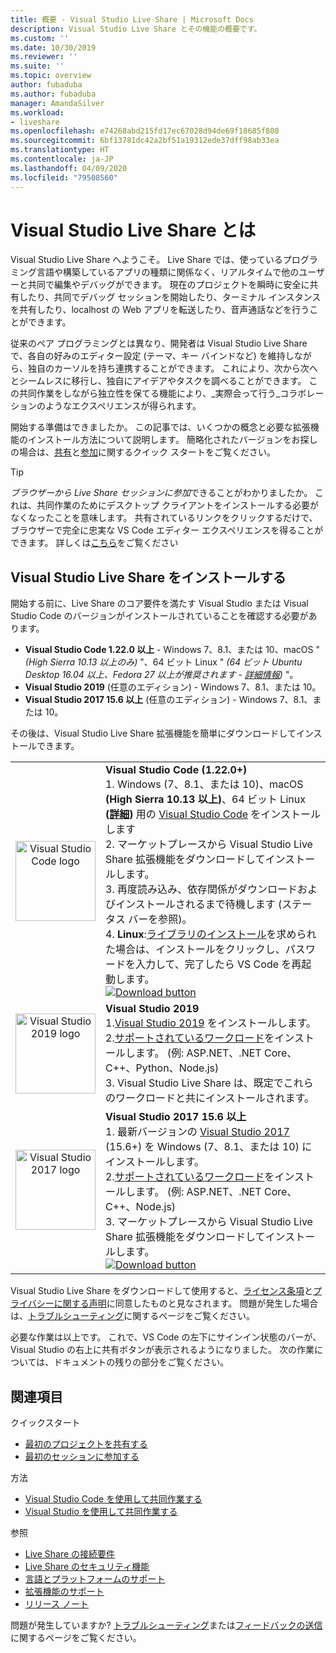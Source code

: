 ```yaml
---
title: 概要 - Visual Studio Live Share | Microsoft Docs
description: Visual Studio Live Share とその機能の概要です。
ms.custom: ''
ms.date: 10/30/2019
ms.reviewer: ''
ms.suite: ''
ms.topic: overview
author: fubaduba
ms.author: fubaduba
manager: AmandaSilver
ms.workload:
- liveshare
ms.openlocfilehash: e74268abd215fd17ec67028d94de69f18685f808
ms.sourcegitcommit: 6bf13781dc42a2bf51a19312ede37dff98ab33ea
ms.translationtype: HT
ms.contentlocale: ja-JP
ms.lasthandoff: 04/09/2020
ms.locfileid: "79508560"
---
```

<!--
Copyright &copy; Microsoft Corporation
All rights reserved.
Creative Commons Attribution 4.0 License (International): https://creativecommons.org/licenses/by/4.0/legalcode
-->

# <a name="what-is-visual-studio-live-share"></a>Visual Studio Live Share とは

Visual Studio Live Share へようこそ。 Live Share では、使っているプログラミング言語や構築しているアプリの種類に関係なく、リアルタイムで他のユーザーと共同で編集やデバッグができます。 現在のプロジェクトを瞬時に安全に共有したり、共同でデバッグ セッションを開始したり、ターミナル インスタンスを共有したり、localhost の Web アプリを転送したり、音声通話などを行うことができます。

 従来のペア プログラミングとは異なり、開発者は Visual Studio Live Share で、各自の好みのエディター設定 (テーマ、キー バインドなど) を維持しながら、独自のカーソルを持ち連携することができます。 これにより、次から次へとシームレスに移行し、独自にアイデアやタスクを調べることができます。 この共同作業をしながら独立性を保てる機能により、_実際会って行う_コラボレーションのようなエクスペリエンスが得られます。

開始する準備はできましたか。 この記事では、いくつかの概念と必要な拡張機能のインストール方法について説明します。 簡略化されたバージョンをお探しの場合は、[共有](quickstart/share.md)と[参加](quickstart/join.md)に関するクイック スタートをご覧ください。

> [!TIP]
> *ブラウザーから Live Share セッションに参加*できることがわかりましたか。 これは、共同作業のためにデスクトップ クライアントをインストールする必要がなくなったことを意味します。 共有されているリンクをクリックするだけで、ブラウザーで完全に忠実な VS Code エディター エクスペリエンスを得ることができます。 詳しくは[こちら](quickstart/browser-join.md)をご覧ください

## <a name="install-visual-studio-live-share"></a>Visual Studio Live Share をインストールする

開始する前に、Live Share のコア要件を満たす Visual Studio または Visual Studio Code のバージョンがインストールされていることを確認する必要があります。

- **Visual Studio Code 1.22.0 以上** - Windows 7、8.1、または 10、macOS " *(High Sierra 10.13 以上のみ)* "、64 ビット Linux " *(64 ビット Ubuntu Desktop 16.04 以上、Fedora 27 以上が推奨されます - [詳細情報](use/vscode.md#installation))* "。
- **Visual Studio 2019** (任意のエディション) - Windows 7、8.1、または 10。
- **Visual Studio 2017 15.6 以上** (任意のエディション) - Windows 7、8.1、または 10。

その後は、Visual Studio Live Share 拡張機能を簡単にダウンロードしてインストールできます。

<table style="width: 100%; border:none;">
<tr>
    <td width="128px" style="width: 128px; text-align: center; border:none;"><img src="media/vs-code.svg" width="128px" alt="Visual Studio Code logo"/></td>
    <td style="border:none;">
        <strong>Visual Studio Code (1.22.0+)</strong><br />
        1. Windows (7、8.1、または 10)、macOS <b>(High Sierra 10.13 以上)</b>、64 ビット Linux <b>(<a href="use/vscode.md#installation">詳細</a>)</b> 用の <a href="https://code.visualstudio.com/">Visual Studio Code</a> をインストールします<br />
        2. マーケットプレースから Visual Studio Live Share 拡張機能をダウンロードしてインストールします。 <br />
        3. 再度読み込み、依存関係がダウンロードおよびインストールされるまで待機します (ステータス バーを参照)。<br />
        4. <strong>Linux</strong>:<a href="reference/linux.md#install-linux-prerequisites">ライブラリのインストール</a>を求められた場合は、インストールをクリックし、パスワードを入力して、完了したら VS Code を再起動します。<br />
        <a href="https://aka.ms/vsls-dl/vscode"><img src="media/download.png" alt="Download button"></a>
    </td>
</tr>
<tr style="border:none;">
    <td width="128px" style="width: 128px; text-align: center; border:none;"><img src="media/vs-ide-2019.svg" width="128px" alt="Visual Studio 2019 logo" /></td>
    <td  style="border:none;">
        <strong>Visual Studio 2019 </strong><br />
        1.<a href="https://visualstudio.microsoft.com/downloads/">Visual Studio 2019</a> をインストールします。<br/>
        2.<a href="reference/platform-support.md">サポートされているワークロード</a>をインストールします。 (例: ASP.NET、.NET Core、C++、Python、Node.js)<br />
        3. Visual Studio Live Share は、既定でこれらのワークロードと共にインストールされます。 <br />
    </td>
</tr>
<tr style="border:none;">
    <td width="128px" style="width: 128px; text-align: center; border:none;"><img src="media/vs-ide-2017.svg" width="128px" alt="Visual Studio 2017 logo" /></td>
    <td  style="border:none;">
        <strong>Visual Studio 2017 15.6 以上</strong><br />
        1. 最新バージョンの <a href="https://visualstudio.microsoft.com/vs/older-downloads/">Visual Studio 2017</a> (15.6+) を Windows (7、8.1、または 10) にインストールします。<br/>
        2.<a href="reference/platform-support.md">サポートされているワークロード</a>をインストールします。 (例: ASP.NET、.NET Core、C++、Node.js)<br />
        3. マーケットプレースから Visual Studio Live Share 拡張機能をダウンロードしてインストールします。 <br />
        <a href="https://aka.ms/vsls-dl/vs"><img style="padding: 0; spacing: 0;" src="media/download.png" alt="Download button" ></a><br />
    </td>
</tr>
</table>

Visual Studio Live Share をダウンロードして使用すると、[ライセンス条項](https://aka.ms/vsls-license)と[プライバシーに関する声明](https://www.microsoft.com/en-us/privacystatement/EnterpriseDev/default.aspx)に同意したものと見なされます。 問題が発生した場合は、[トラブルシューティング](troubleshooting.md)に関するページをご覧ください。

必要な作業は以上です。 これで、VS Code の左下にサインイン状態のバーが、Visual Studio の右上に共有ボタンが表示されるようになりました。 次の作業については、ドキュメントの残りの部分をご覧ください。


## <a name="see-also"></a>関連項目

クイックスタート

- [最初のプロジェクトを共有する](quickstart/share.md)
- [最初のセッションに参加する](quickstart/join.md)

方法

- [Visual Studio Code を使用して共同作業する](use/vscode.md)
- [Visual Studio を使用して共同作業する](use/vs.md)

参照

- [Live Share の接続要件](reference/connectivity.md)
- [Live Share のセキュリティ機能](reference/security.md)
- [言語とプラットフォームのサポート](reference/platform-support.md)
- [拡張機能のサポート](reference/extensions.md)
- [リリース ノート](https://aka.ms/vsls-releases)

問題が発生していますか? [トラブルシューティング](troubleshooting.md)または[フィードバックの送信](support.md)に関するページをご覧ください。
